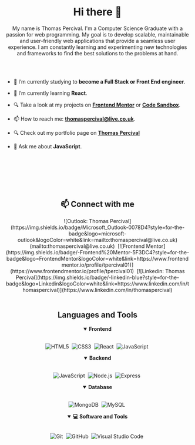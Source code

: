 <h1 align="center"> Hi there 👋</h1>

<p align="center">
My name is Thomas Percival. I'm a Computer Science Graduate with a passion for web programming. My goal is to develop scalable, maintainable and user-friendly web applications that provide a seamless user experience. I am constantly learning and experimenting new technologies and frameworks to find the best solutions to the problems at hand. 
</p>

##

<br>



- 🔭 I’m currently studying to **become a Full Stack or Front End engineer**.

- 🌱 I’m currently learning **React**.

- 🔍 Take a look at my projects on [**Frontend Mentor**](https://www.frontendmentor.io/profile/tpercival01) or [**Code Sandbox**](https://https://codesandbox.io/u/tpercival01).

- 📫 How to reach me: **thomaspercival@live.co.uk**.

- 🔍 Check out my portfolio page on [**Thomas Percival**](https://tpercival01.github.io/FS-Portfolio)

- 💬 Ask me about **JavaScript**.

<br>
<br>

#

<br>

<h2 align="center">📫 Connect with me</h2>

<div align = "center">
![Outlook: Thomas Percival](https://img.shields.io/badge/Microsoft_Outlook-0078D4?style=for-the-badge&logo=microsoft-outlook&logoColor=white&link=mailto:thomaspercival@live.co.uk)(mailto:thomaspercival@live.co.uk)&nbsp;
[![Frontend Mentor](https://img.shields.io/badge/-Frontend%20Mentor-5F3DC4?style=for-the-badge&logo=FrontendMentor&logoColor=white&link=https://www.frontendmentor.io/profile/tpercival01)](https://www.frontendmentor.io/profile/tpercival01)&nbsp;
[![Linkedin: Thomas Percival](https://img.shields.io/badge/-linkedin-blue?style=for-the-badge&logo=Linkedin&logoColor=white&link=https://www.linkedin.com/in/thomaspercival)](https://www.linkedin.com/in/thomaspercival)
  
</div>

<br>

<div align = "center">

<h2 align="center">Languages and Tools</h2>

<details open>
<summary><b>Frontend</b></summary>
<br>
  
![HTML5](https://img.shields.io/badge/-HTML5-E34F26?style=for-the-badge&logo=html5&logoColor=white)&nbsp;
![CSS3](https://img.shields.io/badge/-CSS3-1572B6?style=for-the-badge&logo=css3)&nbsp;
![React](https://img.shields.io/badge/-React-%23404d59?style=for-the-badge&logo=react)&nbsp;
![JavaScript](https://img.shields.io/badge/Javascript-F7DF1E.svg?style=for-the-badge&logo=javascript&logoColor=black)&nbsp;

<details open>
<summary><b>Backend</b></summary>
<br>

![JavaScript](https://img.shields.io/badge/Javascript-F7DF1E.svg?style=for-the-badge&logo=javascript&logoColor=black)&nbsp;
![Node.js](https://img.shields.io/badge/node.js-339933.svg?style=for-the-badge&logo=nodedotjs&logoColor=white)&nbsp;
![Express](https://img.shields.io/badge/express-000000.svg?style=for-the-badge&logo=express&logoColor=white)&nbsp;
</details>

<details open>
<summary><b>Database</b></summary>
<br>

![MongoDB](https://img.shields.io/badge/-MongoDB-47A248?style=for-the-badge&logo=mongodb&logoColor=white)&nbsp;
![MySQL](https://img.shields.io/badge/-MySQL-00000F?style=for-the-badge&logo=mysql)&nbsp;
</details>

<details open>
<summary><b>💻 Software and Tools</b></summary>
<br>

![Git](https://img.shields.io/badge/-Git-F05032?style=for-the-badge&logo=git&logoColor=white)&nbsp;
![GitHub](https://img.shields.io/badge/-GitHub-181717?style=for-the-badge&logo=github)&nbsp;
![Visual Studio Code](https://img.shields.io/badge/-VSCODE-007ACC?style=for-the-badge&&logo=visual-studio-code&logoColor=white)&nbsp;
</details>

</div>
